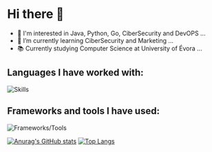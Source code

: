# Hi there 👋
- 🔭 I'm interested in Java, Python, Go, CiberSecurity and DevOPS ...
- 🌱 I’m currently learning CiberSecurity and Marketing ...
- 📚 Currently studying Computer Science at University of Évora ...

## Languages I have worked with:
![Skills](https://skillicons.dev/icons?i=c,cpp,cs,java,python,go,js,md,postgres,rust,bash,ocaml,php)

## Frameworks and tools I have used:
![Frameworks/Tools](https://skillicons.dev/icons?i=arduino,dotnet,git,maven,nodejs,react,unity,unreal,godot,blender)

[![Anurag's GitHub stats](https://github-readme-stats.vercel.app/api?username=tomassantunes&show_icons=true&theme=radical)](https://github.com/anuraghazra/github-readme-stats)
[![Top Langs](https://github-readme-stats.vercel.app/api/top-langs/?username=tomassantunes&layout=compact&count_private=true&theme=radical)](https://github.com/anuraghazra/github-readme-stats)

<!--
**tomassantunes/tomassantunes** is a ✨ _special_ ✨ repository because its `README.md` (this file) appears on your GitHub profile.
-->
